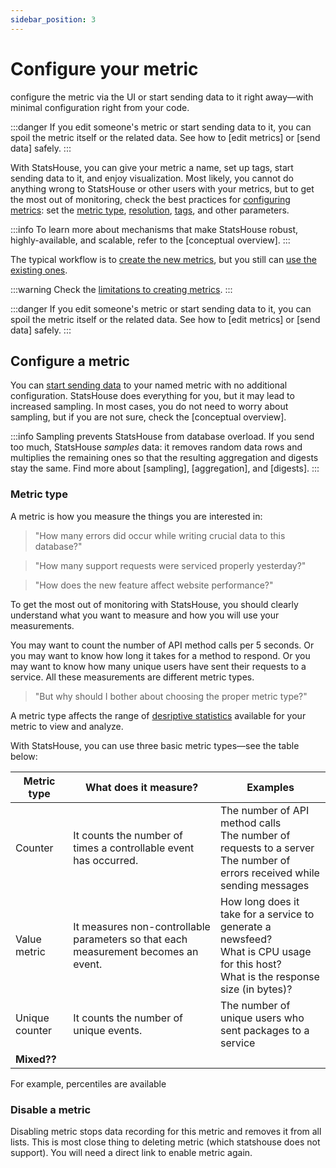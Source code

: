 ```yaml
---
sidebar_position: 3
---
```


# Configure your metric



configure the metric via the UI or start sending data to it right away—with minimal configuration
right from your code.


:::danger
If you edit someone's metric or start sending data to it, you can spoil the metric itself or the related data. See
how to [edit metrics] or [send data] safely.
:::


With StatsHouse, you can give your metric a name, set up tags, start sending data to it, and enjoy visualization.
Most likely, you cannot do anything wrong to StatsHouse or other users with your metrics, but to get the most out of
monitoring, check the best practices for [configuring metrics](#configure-a-metric):
set the [metric type](#metric-type), [resolution](#resolution), [tags](#tags), and other parameters.

:::info
To learn more about mechanisms that make StatsHouse robust, highly-available, and scalable, refer to the
[conceptual overview].
:::

The typical workflow is to [create the new metrics](#create-a-metric),
but you still can [use the existing ones](#use-existing-metrics).

:::warning
Check the [limitations to creating metrics](#limitations-to-creating-metrics).
:::

:::danger
If you edit someone's metric or start sending data to it, you can spoil the metric itself or the related data. See
how to [edit metrics] or [send data] safely.
:::



## Configure a metric

You can [start sending data](send-data.md) to your named metric with no additional configuration.
StatsHouse does everything for you, but it may lead to increased sampling. In most cases, you do not need
to worry about sampling, but if you are not sure, check the [conceptual overview].

:::info
Sampling prevents StatsHouse from database overload. If you send too much, StatsHouse _samples_
data: it removes random data rows and multiplies the remaining ones so that the resulting aggregation and
digests stay the same. Find more about [sampling],
[aggregation], and
[digests].
:::

### Metric type

A metric is how you measure the things you are interested in:

> "How many errors did occur while writing crucial data to this database?"

> "How many support requests were serviced properly yesterday?"

> "How does the new feature affect website performance?"

To get the most out of monitoring with StatsHouse, you should clearly understand what you want to measure and how you will use your measurements.

You may want to count the number of API method calls per 5 seconds. Or you may want to
know how long it takes for a method to respond. Or you may want to know how many unique users have sent
their requests to a service. All these measurements are different metric types.

> "But why should I bother about choosing the proper metric type?"

A metric type affects the range of
[desriptive statistics](view-graph#desriptive-statistics-available-for-a-metric) available for your
metric to view and analyze.

With StatsHouse, you can use three basic metric types—see the table below:

| Metric type    | What does it measure?                                                              | Examples                                                                                                                                   |
|----------------|------------------------------------------------------------------------------------|--------------------------------------------------------------------------------------------------------------------------------------------|
| Counter        | It counts the number of times a controllable event has occurred.                   | The number of API method calls<br/>The number of requests to a server<br/>The number of errors received while sending messages             |
| Value metric   | It measures non-controllable parameters so that each measurement becomes an event. | How long does it take for a service to generate a newsfeed?<br/>What is CPU usage for this host?<br/>What is the response size (in bytes)? |
| Unique counter | It counts the number of unique events.                                             | The number of unique users who sent packages to a service                                                                                  |
| **Mixed??**    |                                                                                    |                                                                                                                                            |

For example, percentiles are available






### Disable a metric

Disabling metric stops data recording for this metric and removes it from all lists.
This is most close thing to deleting metric (which statshouse does not support).
You will need a direct link to enable metric again.
